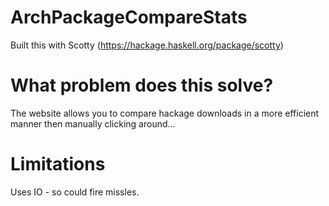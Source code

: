 # ArchPackageCompareStats

Built this with Scotty (https://hackage.haskell.org/package/scotty)

# What problem does this solve?
The website allows you to compare hackage downloads in a more efficient manner then manually clicking around...

# Limitations
Uses IO - so could fire missles.
